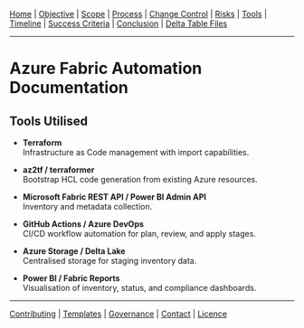 [Home](README.md) | [Objective](01-objective.md) | [Scope](02-scope.md) | [Process](03-process-overview.md) | [Change Control](04-change-control.md) | [Risks](05-risks.md) | [Tools](06-tools.md) | [Timeline](07-timeline.md) | [Success Criteria](08-success-criteria.md) | 
[Conclusion](09-conclusion.md) | 
[Delta Table Files](delta-file-benefits.md)

---
# Azure Fabric Automation Documentation

## Tools Utilised

- **Terraform**  
  Infrastructure as Code management with import capabilities.

- **az2tf / terraformer**  
  Bootstrap HCL code generation from existing Azure resources.

- **Microsoft Fabric REST API / Power BI Admin API**  
  Inventory and metadata collection.

- **GitHub Actions / Azure DevOps**  
  CI/CD workflow automation for plan, review, and apply stages.

- **Azure Storage / Delta Lake**  
  Centralised storage for staging inventory data.

- **Power BI / Fabric Reports**  
  Visualisation of inventory, status, and compliance dashboards.

---
[Contributing](CONTRIBUTING.md) | [Templates](templates/change-request-template.md) | 
[Governance](01-objective.md) | [Contact](mailto:contato@empresa.com) | [Licence](../LICENSE)
